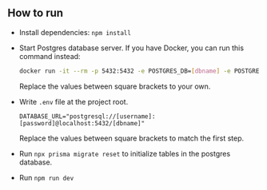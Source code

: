 ## How to run

- Install dependencies: `npm install`
- Start Postgres database server. If you have Docker, you can run this command instead:

  ```sh
  docker run -it --rm -p 5432:5432 -e POSTGRES_DB=[dbname] -e POSTGRES_USER=[username] -e POSTGRES_PASSWORD=[password] postgres -c log_statement=all
  ```

  Replace the values between square brackets to your own.

- Write `.env` file at the project root.
  ```
  DATABASE_URL="postgresql://[username]:[password]@localhost:5432/[dbname]"
  ```
  Replace the values between square brackets to match the first step.
- Run `npx prisma migrate reset` to initialize tables in the postgres database.
- Run `npm run dev`
